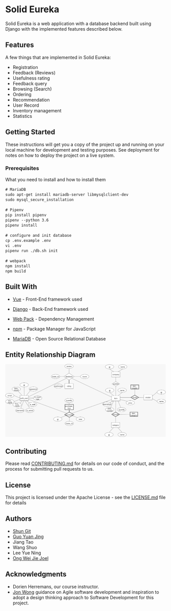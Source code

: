 # Solid Eureka

Solid Eureka is a web application with a database backend built using Django with the implemented
features described below.

## Features
A few things that are implemented in Solid Eureka:
* Registration
* Feedback (Reviews)
* Usefulness rating
* Feedback query
* Browsing (Search)
* Ordering
* Recommendation
* User Record
* Inventory management
* Statistics

## Getting Started

These instructions will get you a copy of the project up and running on your local machine for development and testing purposes. See deployment for notes on how to deploy the project on a live system.

### Prerequisites

What you need to install and how to install them

```
# MariaDB
sudo apt-get install mariadb-server libmysqlclient-dev
sudo mysql_secure_installation

# Pipenv
pip install pipenv
pipenv --python 3.6
pipenv install

# configure and init database
cp .env.example .env
vi .env
pipenv run ./db.sh init

# webpack
npm install
npm build
```

## Built With

* [Vue](https://vuejs.org/) - Front-End framework used
* [Django](https://www.djangoproject.com/) - Back-End framework used

* [Web Pack](https://webpack.js.org/) - Dependency Management
* [npm](https://www.npmjs.com/) - Package Manager for JavaScript

* [MariaDB](https://mariadb.org/) - Open Source Relational Database


## Entity Relationship Diagram
![Alt text](misc/er-diagram.jpeg "ER Diagram")

## Contributing

Please read [CONTRIBUTING.md](misc/CONTRIBUTING.md) for details on our code of conduct, and the process for submitting pull requests to us.

## License

This project is licensed under the Apache License - see the [LICENSE.md](misc/LICENSE.md) file for details

## Authors

* [Shun Git](https://github.com/randName)
* [Guo Yuan Jing](https://github.com/guoyuanjing2988)
* Jiang Tao
* Wang Shuo
* Lee Yue Ning
* [Ong Wei Jie Joel](https://github.com/joelowj)

## Acknowledgments
* Dorien Herremans, our course instructor.
* [Jon Wong](https://github.com/jon-wong-sutd) guidance on Agile software development and inspiration to adopt a design thinking approach to Software Development for this project.
